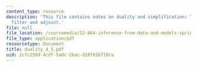 ```yaml
---
content_type: resource
description: 'This file contains notes on duality and simplification: The steady-state
  filter and adjoint.'
file: null
file_location: /coursemedia/12-864-inference-from-data-and-models-spring-2005/2cfc258d4cdf5adc2bacd18f01b718ca_duality_4_5.pdf
file_type: application/pdf
resourcetype: Document
title: duality_4_5.pdf
uid: 2cfc258d-4cdf-5adc-2bac-d18f01b718ca
---
```

